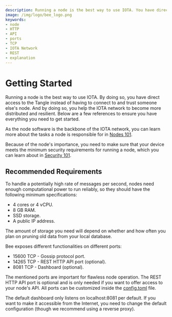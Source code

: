 ```yaml
---
description: Running a node is the best way to use IOTA. You have direct access to the Tangle and you help the IOTA network to become more distributed and resilient.
image: /img/logo/bee_logo.png
keywords:
- node
- HTTP 
- API
- ports
- TCP
- IOTA Network
- REST
- explanation 
---
```

# Getting Started

Running a node is the best way to use IOTA. By doing so, you have direct access to the Tangle instead of having to
connect to and trust someone else's node. And by doing so, you help the IOTA network to become more distributed and resilient. Below are a few references to ensure you have everything you need to get started.

As the node software is the backbone of the IOTA network, you can learn more about the tasks a node is responsible for in [Nodes 101](./nodes_101.md).

Because of the node's importance, you need to make sure that your device meets the minimum security requirements for running a node, which you can learn about in [Security 101](./security_101.md).

## Recommended Requirements

To handle a potentially high rate of messages per second, nodes need enough computational power to run reliably, so they
should have the following minimum specifications:

- 4 cores or 4 vCPU.
- 8 GB RAM.
- SSD storage.
- A public IP address.

The amount of storage you need will depend on whether and how often you plan on pruning old data from your local
database.

Bee exposes different functionalities on different ports:

- 15600 TCP - Gossip protocol port.
- 14265 TCP - REST HTTP API port (optional).
- 8081 TCP - Dashboard (optional).

The mentioned ports are important for flawless node operation. The REST HTTP API port is optional and is only needed if you want to offer access to your node's API. All ports can be customized inside the [config.toml](configuration.mdx) file.

The default dashboard only listens on localhost:8081 per default. If you want to make it accessible from the Internet, you need to change the default configuration (though we recommend using a reverse proxy).
